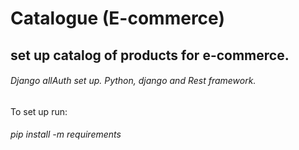 # Catalogue (E-commerce)
## set up catalog of products for e-commerce. 
###### Django allAuth set up. Python, django and Rest framework.

To set up run:
###### pip install -m requirements
